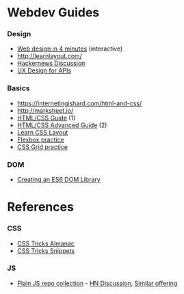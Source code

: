 # Webdev Guides

### Design
- [Web design in 4 minutes](http://jgthms.com/web-design-in-4-minutes/) (interactive)
- http://learnlayout.com/
- [Hackernews Discussion](https://news.ycombinator.com/item?id=15328992)
- [UX Design for APIs](https://blog.keras.io/user-experience-design-for-apis.html)

### Basics
- https://internetingishard.com/html-and-css/
- http://marksheet.io/
- [HTML/CSS Guide](https://learn.shayhowe.com/html-css/) (1)
- [HTML/CSS Advanced Guide](https://learn.shayhowe.com/advanced-html-css/) (2)
- [Learn CSS Layout](http://jgthms.com/web-design-in-4-minutes/)
- [Flexbox practice](http://flexboxfroggy.com/)
- [CSS Grid practice](http://cssgridgarden.com/)

### DOM
- [Creating an ES6 DOM Library](https://www.ericponto.com/blog/2014/10/05/es6-dom-library/)

# References

### CSS
- [CSS Tricks Almanac](https://css-tricks.com/almanac/)
- [CSS Tricks Snippets](https://css-tricks.com/snippets/css/)

### JS
- [Plain JS repo collection](https://plainjs.com/) - [HN Discussion](https://news.ycombinator.com/item?id=15330864), [Similar offering](http://vanilla-js.com/)
